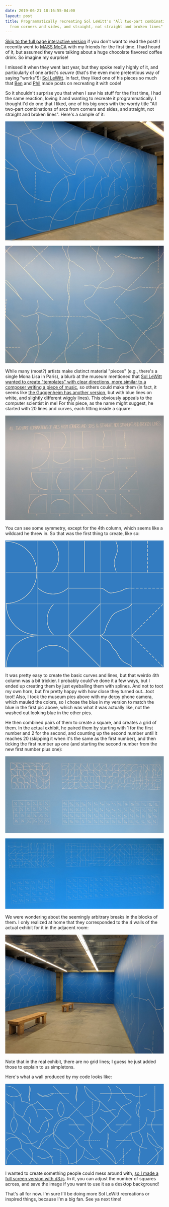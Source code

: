 ```yaml
---
date: 2019-06-21 18:16:55-04:00
layout: post
title: Programmatically recreating Sol LeWitt's "All two-part combinations of arcs
  from corners and sides, and straight, not straight and broken lines" with d3.js
---
```


[Skip to the full page interactive version](https://www.declanoller.com/wp-content/uploads/2019/06/two_part_combos_fullscreen.html) if you don't want to read the post!
I recently went to [MASS MoCA](https://massmoca.org/) with my friends for the first time. I had heard of it, but assumed they were talking about a huge chocolate flavored coffee drink. So imagine my surprise!

I missed it when they went last year, but they spoke really highly of it, and particularly of one artist's *oeuvre* (that's the even more pretentious way of saying "works"!): [Sol LeWitt](https://en.wikipedia.org/wiki/Sol_LeWitt). In fact, they liked one of his pieces so much that [Ben](http://blog.benwiener.com/programming/art/2017/08/24/lewitt.html) and [Phil](http://www.philipzucker.com/elm-eikonal-sol-lewitt/) made posts on recreating it with code!

So it shouldn't surprise you that when I saw his stuff for the first time, I had the same reaction, loving it and wanting to recreate it programmatically. I thought I'd do one that I liked, one of his big ones with the wordy title "All two-part combinations of arcs from corners and sides, and straight, not straight and broken lines". Here's a sample of it:

![](/assets/images/IMG_20190616_135057-1024x768.jpg)

![](/assets/images/IMG_20190616_135053-1024x757.jpg)

While many (most?) artists make distinct material "pieces" (e.g., there's a single Mona Lisa in Paris), a blurb at the museum mentioned that [Sol LeWitt wanted to create "templates" with clear directions, more similar to a composer writing a piece of music](https://www.wsj.com/articles/SB10001424052970204456604574204210695323316), so others could make them (in fact, it seems like [the Guggenheim has another version,](https://www.guggenheim.org/artwork/2472) but with blue lines on white, and slightly different wiggly lines). This obviously appeals to the computer scientist in me! For this piece, as the name might suggest, he started with 20 lines and curves, each fitting inside a square:

![](/assets/images/IMG_20190616_134811-1024x674.jpg)

You can see some symmetry, except for the 4th column, which seems like a wildcard he threw in. So that was the first thing to create, like so:

![](/assets/images/SL_sample2.png)

It was pretty easy to create the basic curves and lines, but that weirdo 4th column was a bit trickier. I probably could've done it a few ways, but I ended up creating them by just eyeballing them with splines. And not to toot my own horn, but I'm pretty happy with how close they turned out...toot toot! Also, I took the museum pics above with my derpy phone camera, which mauled the colors, so I chose the blue in my version to match the blue in the first pic above, which was what it was actually like, not the washed out looking blue in the other pics.

He then combined pairs of them to create a square, and creates a grid of them. In the actual exhibit, he paired them by starting with 1 for the first number and 2 for the second, and counting up the second number until it reaches 20 (skipping it when it's the same as the first number), and then ticking the first number up one (and starting the second number from the new first number plus one):

![](/assets/images/IMG_20190616_135228-1024x497.jpg)

![](/assets/images/IMG_20190616_135232-1024x454.jpg)

We were wondering about the seemingly arbitrary breaks in the blocks of them. I only realized at home that they corresponded to the 4 walls of the actual exhibit for it in the adjacent room:

![](/assets/images/IMG_20190616_135249-1024x768.jpg)

Note that in the real exhibit, there are no grid lines; I guess he just added those to explain to us simpletons.

Here's what a wall produced by my code looks like:

![](/assets/images/SL_wall_example.png)

I wanted to create something people could mess around with, [so I made a full screen version with d3.js](https://www.declanoller.com/wp-content/uploads/2019/06/two_part_combos_fullscreen.html). In it, you can adjust the number of squares across, and save the image if you want to use it as a desktop background!

That's all for now. I'm sure I'll be doing more Sol LeWitt recreations or inspired things, because I'm a big fan. See ya next time!

